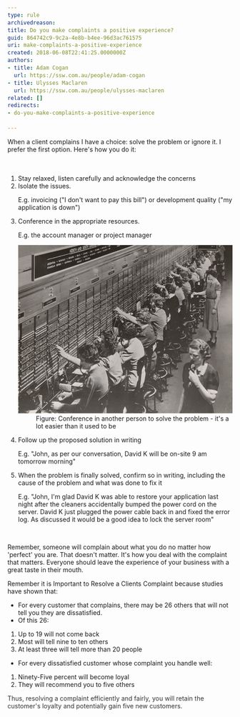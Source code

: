 ```yaml
---
type: rule
archivedreason: 
title: Do you make complaints a positive experience?
guid: 864742c9-9c2a-4e8b-b4ee-96d3ac761575
uri: make-complaints-a-positive-experience
created: 2018-06-08T22:41:25.0000000Z
authors:
- title: Adam Cogan
  url: https://ssw.com.au/people/adam-cogan
- title: Ulysses Maclaren
  url: https://ssw.com.au/people/ulysses-maclaren
related: []
redirects:
- do-you-make-complaints-a-positive-experience

---
```



When a client complains I have a choice: solve the problem or ignore it. I prefer the first option. Here's how you do it:<br>
<br><excerpt class='endintro'></excerpt><br>
<ol><li>Stay relaxed, listen carefully and acknowledge the concerns<br></li><li>Isolate the issues.<br>
   <p class="ssw15-rteElement-GreyBox">​E.g. invoicing ("I don't want to pay this bill") or development quality ("my application is down")</p></li><li>Conference in the appropriate resources.<br> 
      <p class="ssw15-rteElement-GreyBox">E.g. the account manager or project manager​​<br></p><dl class="image"><dt>
            <img src="old-phone-connection.jpg" alt="old-phone-connection.jpg" />
         </dt><dd>Figure: Conference in another person to solve the problem - it's a lot easier than it used to be<br></dd></dl></li><li>Follow up the proposed solution in writing<br>
   <p class="ssw15-rteElement-GreyBox">E.g. "John, as per our conversation, David K will be on-site 9 am tomorrow morning"</p></li><li>When the problem is finally solved, confirm so in writing, including the cause of the problem and what was done to fix it
   <p class="ssw15-rteElement-GreyBox">E.g. "John, I'm glad David K was able to restore your application last night after the cleaners accidentally bumped the power cord on the server. David K just plugged the power cable back in and fixed the error log. As discussed it would be a good idea to lock the server room"</p></li>
</ol>​<p class="ssw15-rteElement-P">Remember, someone will complain about what you do no matter how 'perfect' you are. That doesn't matter. It's how you deal with the complaint that matters. Everyone should leave the experience of your business with a great taste in their mouth.</p><p class="ssw15-rteElement-P">Remember it is Important to Resolve a Clients Complaint because studies have shown that:</p><ul class="ssw15-rteElement-P"><li>For every customer that complains, there may be 26 others that will not tell you they are dissatisfied.<br></li><li>Of this 26:<br></li></ul><ol><li>Up to 19 will not come back<br></li><li>Most will tell nine to ten others<br></li><li>At least three will tell more than 20 people<br></li></ol><ul><li>For every dissatisfied customer whose complaint you handle well:<br></li></ul><ol><li>Ninety-Five percent will become loyal<br></li><li>They will recommend you to five others<br></li></ol> 
<span style="color:#333333;">Thus, resolving a complaint efficiently and fairly, you will retain the customer's loyalty and potentially gain five new customers.</span><br>


